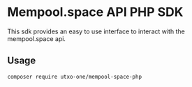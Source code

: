 # Mempool.space API PHP SDK

This sdk provides an easy to use interface to interact with the mempool.space api.

## Usage

```sh
composer require utxo-one/mempool-space-php
```
